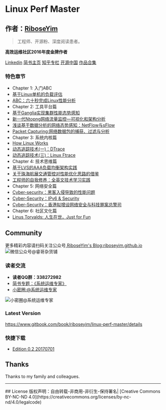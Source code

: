 # Linux Perf Master

## 作者：[RiboseYim](https://riboseyim.github.io)

>工程师、开源粉、深度阅读患者。

**高效运维社区2016年度金牌作者**

[Linkedin](https://www.linkedin.com/in/riboseyim/)
[简书主页](http://www.jianshu.com/u/8cc1dba4bc96)
[知乎专栏](https://www.zhihu.com/people/riboseyim)
[开源中国](https://my.oschina.net/zijingshanke/blog)
[作品合集](chapter/about/2016.md)

### 特色章节
* Chapter 1: 入门ABC
* [基于Linux单机的负载评估](chapter/abc/load.md)
* [ABC：六十秒完成Linux性能分析](chapter/abc/Netflix.md)
* Chapter 2: 工具平台篇
* [基于Ganglia实现集群性能态势感知](chapter/tools/ganglia.md)
* [新一代Ntopng网络流量监控—可视化和架构分析](chapter/tools/ntopng.md)
* [浅谈基于数据分析的网络态势感知：NetFlow与sFlow](chapter/tools/sFlow.md)
* [Packet Capturing:网络数据包的捕获、过滤与分析](chapter/kernel/Pcap.md)
* Chapter 3: 系统内核篇
* [How Linux Works](chapter/kernel/Linux-Works.md)
* [动态追踪技术(一)：DTrace](chapter/dtrace/DTrace.md)
* [动态追踪技术(三)：Linux Ftrace](chapter/dtrace/DTrace_FTrace.md)
* Chapter 4: 技术思维篇
* [基于LVS的AAA负载均衡架构实践](chapter/thinking/AAA.md)
* [关于珠海航展交通管控对性能优化思路的借鉴](chapter/thinking/traffic.md)
* [工程师的自我修养：全英文技术学习实践](chapter/thinking/Technology-English.md)
* Chapter 5: 网络安全篇
* [Cyber-security：黑客入侵导致的性能问题](chapter/cybersecurity/ssh.md)
* [Cyber-Security：IPv6 & Security](chapter/cybersecurity/IPv6.md)
* [Cyber-Security：香港拟增设网络安全与科技罪案总警司](chapter/cybersecurity/CSTCB.md)
* Chapter 6: 社区文化篇
* [Linus Torvalds: 人生在世，Just for Fun](chapter/culture/Linus_JustForFun.md)

## Community
更多精彩内容请扫码关注公众号,[RiboseYim's Blog:riboseyim.github.io](https://riboseyim.github.io?product=ebook&id=linuxperfmaster)
![微信公众号@睿哥杂货铺](http://o8m8ngokc.bkt.clouddn.com/ID_RiboseYim_201706.png)

### 读者交流
- **读者QQ群：338272982**
- [简书专题：《系统运维专家》](http://www.jianshu.com/c/9a817d8a67ea)
- [小密圈:@系统运维专家](http://t.xiaomiquan.com/U7qn6Qv)

![小密圈@系统运维专家](http://o8m8ngokc.bkt.clouddn.com/riboseyim_id_quanzi_ops_small.png)

### Latest Version
https://www.gitbook.com/book/riboseyim/linux-perf-master/details

### 快捷下载

- [Edition 0.2 20170701](https://pan.baidu.com/s/1i4VsrbR)


## Thanks
Thanks to my family and colleagues.

<hr>
## License
版权声明：自由转载-非商用-非衍生-保持署名| [Creative Commons BY-NC-ND 4.0](https://creativecommons.org/licenses/by-nc-nd/4.0/legalcode)
